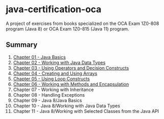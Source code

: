 # java-certification-oca

A project of exercises from books specialized on the OCA Exam 1Z0-808 program (Java 8) or OCA Exam 1Z0-815 (Java 11) program.

## Summary

1. [Chapter 01 - Java Basics](https://github.com/mariazevedo88/java-certification-oca/blob/master/src/main/java/io/github/mariazevedo88/javaoca/chp/one/INDEX.md)
2. [Chapter 02 - Working with Java Data Types](https://github.com/mariazevedo88/java-certification-oca/blob/master/src/main/java/io/github/mariazevedo88/javaoca/chp/two/INDEX.md)
3. [Chapter 03 - Using Operators and Decision Constructs](https://github.com/mariazevedo88/java-certification-oca/blob/master/src/main/java/io/github/mariazevedo88/javaoca/chp/three/INDEX.md)
4. [Chapter 04 - Creating and Using Arrays](https://github.com/mariazevedo88/java-certification-oca/blob/master/src/main/java/io/github/mariazevedo88/javaoca/chp/four/INDEX.md)
5. [Chapter 05 - Using Loop Constructs](https://github.com/mariazevedo88/java-certification-oca/blob/master/src/main/java/io/github/mariazevedo88/javaoca/chp/five/INDEX.md)
6. [Chapter 06 - Working with Methods and Encapsulation](https://github.com/mariazevedo88/java-certification-oca/blob/master/src/main/java/io/github/mariazevedo88/javaoca/chp/six/INDEX.md)
7. Chapter 07 - Working with Inheritance
8. Chapter 08 - Handling Exceptions
9. Chapter 09 - Java 8/Java Basics
10. Chapter 10 - Java 8/Working with Java Data Types
11. Chapter 11 - Java 8/Working with Selected Classes from the Java API